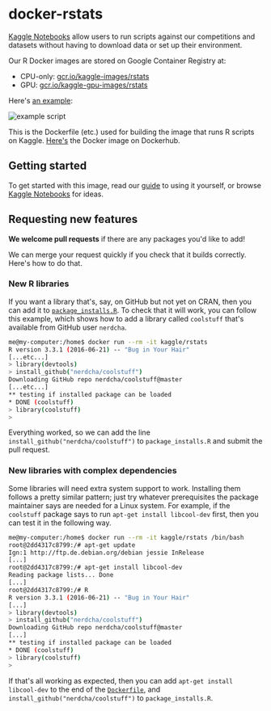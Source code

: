 # docker-rstats

[Kaggle Notebooks](https://www.kaggle.com/notebooks) allow users to run scripts against our competitions and datasets without having to download data or set up their environment. 

Our R Docker images are stored on Google Container Registry at:

* CPU-only: [gcr.io/kaggle-images/rstats](https://gcr.io/kaggle-images/rstats)
* GPU: [gcr.io/kaggle-gpu-images/rstats](https://gcr.io/kaggle-gpu-images/rstats)

Here's [an example](https://www.kaggle.com/benhamner/bike-sharing-demand/bike-rentals-by-time-and-temperature):

![example script](http://i.imgur.com/Hk703P7.png)

This is the Dockerfile (etc.) used for building the image that runs R scripts on Kaggle. [Here's](https://registry.hub.docker.com/u/kaggle/rstats/) the Docker image on Dockerhub.

## Getting started

To get started with this image, read our [guide](http://blog.kaggle.com/2016/02/05/how-to-get-started-with-data-science-in-containers/) to using it yourself, or browse [Kaggle Notebooks](https://www.kaggle.com/notebooks) for ideas.

## Requesting new features

**We welcome pull requests** if there are any packages you'd like to add!

We can merge your request quickly if you check that it builds correctly. Here's how to do that.

### New R libraries

If you want a library that's, say, on GitHub but not yet on CRAN, then you can add it to [`package_installs.R`](https://github.com/Kaggle/docker-rstats/blob/master/package_installs.R). To check that it will work, you can follow this example, which shows how to add a library called `coolstuff` that's available from GitHub user `nerdcha`.

```bash
me@my-computer:/home$ docker run --rm -it kaggle/rstats
R version 3.3.1 (2016-06-21) -- "Bug in Your Hair"
[...etc...]
> library(devtools)
> install_github("nerdcha/coolstuff")
Downloading GitHub repo nerdcha/coolstuff@master
[...etc...]
** testing if installed package can be loaded
* DONE (coolstuff)
> library(coolstuff)
>
```

Everything worked, so we can add the line `install_github("nerdcha/coolstuff")` to `package_installs.R` and submit the pull request.

### New libraries with complex dependencies

Some libraries will need extra system support to work. Installing them follows a pretty similar pattern; just try whatever prerequisites the package maintainer says are needed for a Linux system. For example, if the `coolstuff` package says to run `apt-get install libcool-dev` first, then you can test it in the following way.

```bash
me@my-computer:/home$ docker run --rm -it kaggle/rstats /bin/bash
root@2dd4317c8799:/# apt-get update
Ign:1 http://ftp.de.debian.org/debian jessie InRelease
[...]
root@2dd4317c8799:/# apt-get install libcool-dev
Reading package lists... Done
[...]
root@2dd4317c8799:/# R
R version 3.3.1 (2016-06-21) -- "Bug in Your Hair"
[...]
> library(devtools)
> install_github("nerdcha/coolstuff")
Downloading GitHub repo nerdcha/coolstuff@master
[...]
** testing if installed package can be loaded
* DONE (coolstuff)
> library(coolstuff)
>
```

If that's all working as expected, then you can add `apt-get install libcool-dev` to the end of the [`Dockerfile`](https://github.com/Kaggle/docker-rstats/blob/master/Dockerfile), and `install_github("nerdcha/coolstuff")` to `package_installs.R`.

